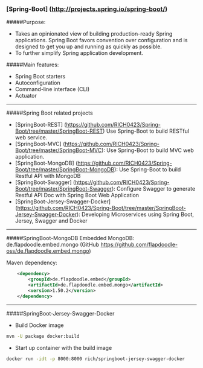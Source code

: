 ### [Spring-Boot] (http://projects.spring.io/spring-boot/)

#####Purpose:
- Takes an opinionated view of building production-ready Spring applications. 
 Spring Boot favors convention over configuration and is designed to get you up and running as quickly as possible.
- To further simplify Spring application development.

#####Main features:
- Spring Boot starters
- Autoconfiguration
- Command-line interface (CLI)
- Actuator

---------------
#####Spring Boot related projects
- [SpringBoot-REST] (https://github.com/RICH0423/Spring-Boot/tree/master/SpringBoot-REST) Use Spring-Boot to build RESTful web service.
- [SpringBoot-MVC] (https://github.com/RICH0423/Spring-Boot/tree/master/SpringBoot-MVC): Use Spring-Boot to build MVC web application.
- [SpringBoot-MongoDB] (https://github.com/RICH0423/Spring-Boot/tree/master/SpringBoot-MongoDB): Use Spring-Boot to build Restful API with MongoDB
- [SpringBoot-Swagger] (https://github.com/RICH0423/Spring-Boot/tree/master/SpringBoot-Swagger): Configure Swagger to generate Restful API Doc with Spring Boot Web Application
- [SpringBoot-Jersey-Swagger-Docker] (https://github.com/RICH0423/Spring-Boot/tree/master/SpringBoot-Jersey-Swagger-Docker): Developing Microservices using Spring Boot, Jersey, Swagger and Docker
---------------
#####SpringBoot-MongoDB
Embedded MongoDB: de.flapdoodle.embed.mongo (GitHub https://github.com/flapdoodle-oss/de.flapdoodle.embed.mongo)

Maven dependency:
```xml
    <dependency>
        <groupId>de.flapdoodle.embed</groupId>
        <artifactId>de.flapdoodle.embed.mongo</artifactId>
        <version>1.50.2</version>
    </dependency>
 ```
---
#####SpringBoot-Jersey-Swagger-Docker
- Build Docker image
```bash
mvn -U package docker:build
```

- Start up container with the build image
```bash
docker run -idt -p 8000:8000 rich/springboot-jersey-swagger-docker
```
